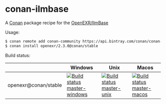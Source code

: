 # conan-ilmbase
A [Conan](https://conan.io) package recipe for the [OpenEXR/IlmBase](http://www.openexr.com/)

Usage:
```bash
$ conan remote add conan-community https://api.bintray.com/conan/conan-community/conan
$ conan install openexr/2.3.0@conan/stable
```

Build status:

<table>
    <thead>
        <tr>
            <th></th>
            <th>Windows</th>
            <th>Unix</th>
            <th>Macos</th>
        </tr>
    </thead>
    <tr>
        <td>openexr@conan/stable</td>
        <td><a href="https://ci.appveyor.com/project/ConanCIintegration/conan-openexr"><img src="https://ci.appveyor.com/api/projects/status/gncio3mulp698yp5/branch/release/2.3.0?svg=true" alt="Build status master-windows"/></a></td>
        <td><a href="https://travis-ci.org/conan-community/conan-openexr/branches"><img src="https://travis-ci.org/conan-community/conan-openexr.svg?branch=release%2F2.3.0" alt="Build status master-unix"/></a></td>
        <td><a href=https://travis-ci.org/conan-community/conan-openexr/branches"><img src="https://travis-ci.org/conan-community/conan-openexr.svg?branch=release%2F2.3.0" alt="Build status master-macos"/></a></td>
    </tr>
</table>


